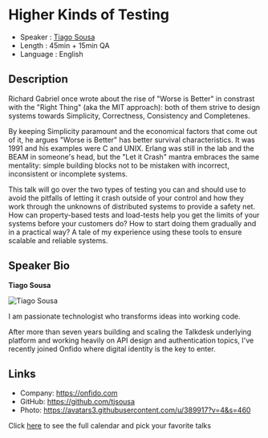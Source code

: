 Higher Kinds of Testing
=================================================

* Speaker   : [Tiago Sousa](https://pixels.camp/tjsousa)
* Length    : 45min + 15min QA
* Language  : English

Description
-----------

Richard Gabriel once wrote about the rise of "Worse is Better" in constrast
with the "Right Thing" (aka the MIT approach): both of them strive to
design systems towards Simplicity, Correctness, Consistency and Completenes.

By keeping Simplicity paramount and the economical factors that come out
of it, he argues "Worse is Better" has better survival characteristics.
It was 1991 and his examples were C and UNIX. Erlang was still in the lab
and the BEAM in someone's head, but the "Let it Crash" mantra embraces
the same mentality: simple building blocks not to be mistaken with
incorrect, inconsistent or incomplete systems.

This talk will go over the two types of testing you can and should use
to avoid the pitfalls of letting it crash outside of your control and
how they work through the unknowns of distributed systems to provide a
safety net. How can property-based tests and load-tests help you get
the limits of your systems before your customers do? How to start doing
them gradually and in a practical way? A tale of my experience using these
tools to ensure scalable and reliable systems.


Speaker Bio
-----------

**Tiago Sousa**

![Tiago Sousa](https://avatars3.githubusercontent.com/u/389917?v=4&s=460)

I am passionate technologist who transforms ideas into working code.

After more than seven years building and scaling the Talkdesk underlying platform
and working heavily on API design and authentication topics, I've recently
joined Onfido where digital identity is the key to enter.

Links
-----

* Company: https://onfido.com
* GitHub: https://github.com/tjsousa
* Photo: https://avatars3.githubusercontent.com/u/389917?v=4&s=460

Click [here][1] to see the full calendar and pick your favorite talks

[1]: https://pixels.camp/schedule/
